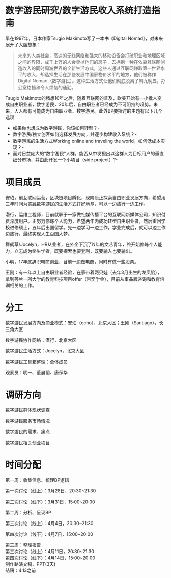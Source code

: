 # 数字游民研究/数字游民收入系统打造指南

早在1997年，日本作家Tsugio Makimoto写了一本书《Digital Nomad》，对未来展开了大胆想象：

>未来的人类社会，高速的无线网络和强大的移动设备会打破职业和地理区域之间的界限，成千上万的人会卖掉他们的房子，去拥抱一种在依靠互联网创造收入的同时周游世界的全新生活方式，这些人通过互联网赚取第一世界水平的收入，却选择生活在那些发展中国家物价水平的地方，他们被称作Digital Nomad（数字游民）。这种生活方式让他们彻底脱离了朝九晚五，办公室格挡和令人烦恼的通勤。

Tsugio Makimoto的畅想10年之后，随着互联网的普及，欧美开始有一小批人变成自由职业者，数字游民，20年后，自由职业者已经成为不可阻挡的趋势。未来，人人都有可能成为自由职业者、数字游民。此外BP要探讨的主题有以下几个选项

- 如果你也想成为数字游民，你该如何转型？-
- 数字游民/独立创客如何选择发展方向，并逐步构建收入系统？-
- 数字游民的生活方式Working online and traveling the world，如何低成本实现？-
- 面对日益庞大的“数字游民”人群，能否从中发掘出以这群人为目标用户的垂直细分市场，并由此开发一个小项目（side project）?-


# 项目成员

安珀，前互联网运营，区块链项目孵化，现阶段正探索自由职业发展方向，希望用三年时间为实践数字游民的生活方式打好地基，可以一边旅行一边工作。  

潜行，运维工程师，目前就职于一家做社媒传播平台的互联网新媒体公司，知识付费深度用户。正努力修炼个人能力，希望两年内成功转型自由职业者，然后重回学校进修硕士，五年后出国留学。先一边学习一边工作，学业完成后，就可以边工作边旅行，最终实现人生百国大梦。  

舞鹤草/Jocelyn，HR从业者，在外企下沉了N年的文艺青年，终开始修炼个人能力，立志成为终生学者，既要探索也要套利，既要输入也要输出。  

小明，17年底辞职电商创业，目前一边做电商，同时有做一些股票。  

王刚：有一年以上自由职业者经验，在家带着两只娃（去年3月出生的龙凤胎），拿到芬兰一所大学的教育科技项目offer（带奖学金），目前从事品牌咨询和教育培训相关的工作。

# 分工

数字游民发展方向及商业模式：安珀（echo），北京大区；王刚（Santiago），长三角大区  

数字游民协作网络：潜行，北京大区  

数字游民生活方式：Jocelyn，北京大区  

数字游民工具箱整理：全体成员  

观察员：明一、董晨韬、唐保华


# 调研方向

数字游民群体现状调查

数字游民服务市场情况  

数字游民的需求、痛点  

数字游民相关创业项目



# 时间分配

第一周：收集信息、梳理BP逻辑  

第一次讨论（线上）：3月28日，20:30~21:30  

第二次讨论（线下）：3月31日，15:00~20:00  

第二周：分析、呈现BP  

第三次讨论（线上）：4月4日，20:30~21:30  

第四次讨论（线下）：4月7日，15:00~20:00  

第三周：整理报告  
第三次讨论（线上）：4月11日，20:30~21:30  
第四次讨论（线下）：4月14日，15:00~20:00  
制作路演文稿、PPT(3天)  
结稿：4.13之前

